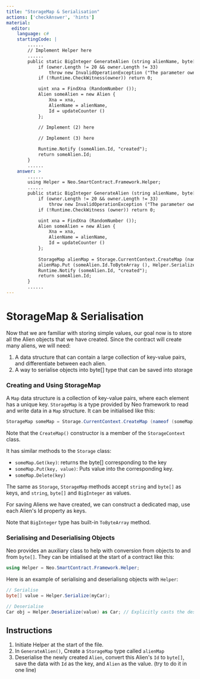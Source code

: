 ```yaml
---
title: "StorageMap & Serialisation"
actions: ['checkAnswer', 'hints']
material: 
  editor:
    language: c#
    startingCode: |
        ......
        // Implement Helper here
        ......
        public static BigInteger GenerateAlien (string alienName, byte[] owner) {
            if (owner.Length != 20 && owner.Length != 33)
                throw new InvalidOperationException ("The parameter owner should be a 20-byte address or a 33-byte public key");
            if (!Runtime.CheckWitness(owner)) return 0; 

            uint xna = FindXna (RandomNumber ());
            Alien someAlien = new Alien {
                Xna = xna,
                AlienName = alienName,
                Id = updateCounter ()
            }; 
            
            // Implement (2) here

            // Implement (3) here

            Runtime.Notify (someAlien.Id, "created");
            return someAlien.Id; 
        }
        ......
    answer: > 
        ......
        using Helper = Neo.SmartContract.Framework.Helper;
        ......
        public static BigInteger GenerateAlien (string alienName, byte[] owner) {
            if (owner.Length != 20 && owner.Length != 33)
                throw new InvalidOperationException ("The parameter owner should be a 20-byte address or a 33-byte public key");
            if (!Runtime.CheckWitness (owner)) return 0; 

            uint xna = FindXna (RandomNumber ());
            Alien someAlien = new Alien {
                Xna = xna,
                AlienName = alienName,
                Id = updateCounter ()
            }; 
            
            StorageMap alienMap = Storage.CurrentContext.CreateMap (nameof (alienMap)); 
            alienMap.Put (someAlien.Id.ToByteArray (), Helper.Serialize (someAlien)); 
            Runtime.Notify (someAlien.Id, "created");
            return someAlien.Id; 
        }
        ......
---
```


# StorageMap & Serialisation

Now that we are familiar with storing simple values, our goal now is to store all the Alien objects that we have created. Since the contract will create many aliens, we will need: 
1. A data structure that can contain a large collection of key-value pairs, and differentiate between each alien. 
2. A way to serialise objects into byte[] type that can be saved into storage

### Creating and Using StorageMap

A `Map` data structure is a collection of key-value pairs, where each element has a unique key. `StorageMap` is a type provided by Neo framework to read and write data in a `Map` structure. It can be initialised like this: 

```c#
StorageMap someMap = Storage.CurrentContext.CreateMap (nameof (someMap));
```

Note that the `CreateMap()` constructor is a member of the `StorageContext` class. 

It has similar methods to the `Storage` class: 

- `someMap.Get(key)`: returns the byte[] corresponding to the key
- `someMap.Put(key, value)`: Puts value into the corresponding key. 
- `someMap.Delete(key)`

The same as `Storage`, `StorageMap` methods accept `string` and `byte[]` as keys, and `string`, `byte[]` and `BigInteger` as values. 

For saving Aliens we have created, we can construct a dedicated map, use each Alien's Id property as keys. 

Note that `BigInteger` type has built-in `ToByteArray` method. 

### Serialising and Deserialising Objects

Neo provides an auxiliary class to help with conversion from objects to and from `byte[]`. They can be intialised at the start of a contract like this: 

```c#
using Helper = Neo.SmartContract.Framework.Helper;
```

Here is an example of serialising and deserialisng objects with `Helper`: 

```c#
// Serialise
byte[] value = Helper.Serialize(myCar); 

// Deserialise
Car obj = Helper.Deserialize(value) as Car; // Explicitly casts the deserialised object as type Car
```

## Instructions
1. Initiate Helper at the start of the file. 
2. In `GenerateAlien()`, Create a `StorageMap` type called `alienMap`
3. Deserialise the newly created `Alien`, convert this Alien's `Id` to `byte[]`, save the data with `Id` as the key, and `Alien` as the value. (try to do it in one line)